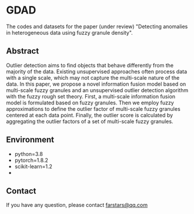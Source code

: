 # GDAD
The codes and datasets for the paper (under review) "Detecting anomalies in heterogeneous data using fuzzy granule density".

## Abstract
Outlier detection aims to find objects that behave differently from the majority of the data. Existing unsupervised approaches often process data with a single scale, which may not capture the multi-scale nature of the data. In this paper, we propose a novel information fusion model based on multi-scale fuzzy granules and an unsupervised outlier detection algorithm with the fuzzy rough set theory. First, a multi-scale information fusion model is formulated based on fuzzy granules. Then we employ fuzzy approximations to define the outlier factor of multi-scale fuzzy granules centered at each data point. Finally, the outlier score is calculated by aggregating the outlier factors of a set of multi-scale fuzzy granules.


## Environment
* python=3.8
* pytorch=1.8.2
* scikit-learn=1.2
* 

## Contact
If you have any question, please contact farstars@qq.com
